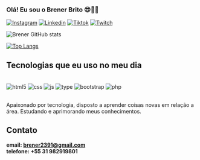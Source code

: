 ### Olá! Eu sou o Brener Brito 😎🤙🏼

[![Instagram](https://img.shields.io/badge/Instagram-E4405F?style=for-the-badge&logo=instagram&logoColor=white)](https://https://www.instagram.com/_brenwtz/)
[![Linkedin](https://img.shields.io/badge/LinkedIn-0077B5?style=for-the-badge&logo=linkedin&logoColor=white)](https://www.linkedin.com/in/brener-oliveira-brito-b83956281//)
[![Tiktok](https://img.shields.io/badge/TikTok-000000?style=for-the-badge&logo=tiktok&logoColor=white)](https://www.tiktok.com/@_brenerb?_t=8mKaw6ZhMGs&_r=1)
[![Twitch](https://img.shields.io/badge/Twitch-9146FF?style=for-the-badge&logo=twitch&logoColor=white)](https://www.twitch.tv/knozod)

![Brener GitHub stats](https://github-readme-stats.vercel.app/api?username=bren1809&show_icons=true&theme=dracula)

[![Top Langs](https://github-readme-stats.vercel.app/api/top-langs/?username=bren1809)](https://github.com/anuraghazra/github-readme-stats)

## Tecnologias que eu uso no meu dia

<div style="display: inline_block"><br/>
    <img align="center" alt="html5" src="https://img.shields.io/badge/HTML-239120?style=for-the-badge&logo=html5&logoColor=white" />
    <img align="center" alt="css" src="https://img.shields.io/badge/CSS3-1572B6?style=for-the-badge&logo=css3&logoColor=white" />
    <img align="center" alt="js" src="https://img.shields.io/badge/JavaScript-F7DF1E?style=for-the-badge&logo=javascript&logoColor=black" />
    <img align="center" alt="type" src="https://img.shields.io/badge/TypeScript-007ACC?style=for-the-badge&logo=typescript&logoColor=white" />
    <img align="center" alt="bootstrap" src="https://img.shields.io/badge/Bootstrap-563D7C?style=for-the-badge&logo=bootstrap&logoColor=white" />
    <img align="center" alt="php" src="https://img.shields.io/badge/PHP-777BB4?style=for-the-badge&logo=php&logoColor=white" />
</div><br>

Apaixonado por tecnologia, disposto a aprender coisas novas em relação a área. Estudando e aprimorando meus conhecimentos.

## Contato
<strong>email:<strong> brener2391@gmail.com <br>
<strong>telefone:<strong> +55 31 982919801
